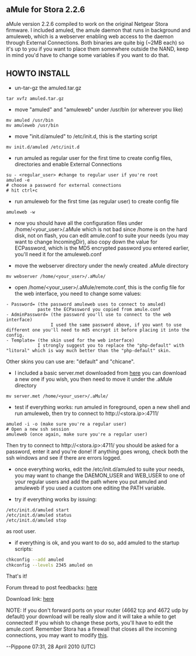 ## aMule for Stora 2.2.6

aMule version 2.2.6 compiled to work on the original Netgear Stora firmware. I included amuled, the amule daemon that runs in background and amuleweb, which is a webserver enabling web access to the daemon through External Connections. Both binaries are quite big (~2MB each) so it's up to you if you want to place them somewhere outside the NAND, keep in mind you'd have to change some variables if you want to do that.

## HOWTO INSTALL

- un-tar-gz the amuled.tar.gz

```
tar xvfz amuled.tar.gz
```

- move "amuled" and "amuleweb" under /usr/bin (or wherever you like)

```
mv amuled /usr/bin
mv amuleweb /usr/bin
```

- move "init.d/amuled" to /etc/init.d, this is the starting script

```
mv init.d/amuled /etc/init.d
```

- run amuled as regular user for the first time to create config files, directories and enable External Connections

```
su - <regular_user> #change to regular user if you're root
amuled -e
# choose a password for external connections
# hit ctrl+c
```

- run amuleweb for the first time (as regular user) to create config file

```
amuleweb -w
```

- now you should have all the configuration files under /home/<your_user>/.aMule which is not bad since /home is on the hard disk, not on flash, you can edit amule.conf to suite your needs (you may want to change IncomingDir), also copy down the value for ECPassword, which is the MD5 encrypted password you entered earlier, you'll need it for the amuleweb.conf

- move the webserver directory under the newly created .aMule directory

```
mv webserver /home/<your_user>/.aMule/
```

- open /home/<your_user>/.aMule/remote.conf, this is the config file for the web interface, you need to change some values:

```
- Password= (the password amuleweb uses to connect to amuled)
            paste the ECPassword you copied from amule.conf
- AdminPassword= (the password you'll use to connect to the web interface)
                 I used the same password above, if you want to use different one you'll need to md5 encrypt it before placing it into the config.
- Template= (the skin used for the web interface)
            I strongly suggest you to replace the "php-default" with "litoral" which is way much better than the "php-default" skin.
```

Other skins you can use are: "default" and "chicane".

- I included a basic server.met downloaded from [here](http://www.server-met.de/) you can download a new one if you wish, you then need to move it under the .aMule directory

```
mv server.met /home/<your_user>/.aMule/
```

- test if everything works: run amuled in foreground, open a new shell and run amuleweb, then try to connect to http://<stora.ip>:4711/

```
amuled -i -o (make sure you're a regular user)
# Open a new ssh session
amuleweb (once again, make sure you're a regular user)
```

Then try to connect to http://<stora.ip>:4711/ you should be asked for a password, enter it and you're done! If anything goes wrong, check both the ssh windows and see if there are errors logged.

- once everything works, edit the /etc/init.d/amuled to suite your needs, you may want to change the DAEMON_USER and WEB_USER to one of your regular users and add the path where you put amuled and amuleweb if you used a custom one editing the PATH variable.

- try if everything works by issuing:

```
/etc/init.d/amuled start
/etc/init.d/amuled status
/etc/init.d/amuled stop
```

as root user.

- if everything is ok, and you want to do so, add amuled to the startup scripts:

```bash
chkconfig --add amuled
chkconfig --levels 2345 amuled on
```

That's it!

Forum thread to post feedbacks: [here](http://www.openstora.com/forum/viewtopic.php?f=1&t=94)

Download link: [here](http://www.openstora.com/files/albums/uploads/amuled_tar_35.gz)

NOTE: If you don't forward ports on your router (4662 tcp and 4672 udp by default) your download will be really slow and it will take a while to get connected! If you whish to change these ports, you'll have to edit the amule.conf. Remember Stora has a firewall that closes all the incoming connections, you may want to modify [this](Modify_Stora_Firewall.md).

--Pippone 07:31, 28 April 2010 (UTC) 